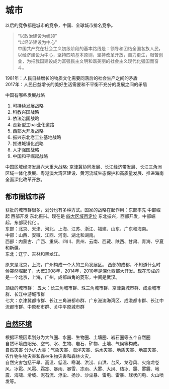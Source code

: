# 城市

以后的竞争都是城市的竞争，中国、全球城市排名竞争。  

> “以政治建设为统领”  
> “以经济建设为中心”  
> 中国共产党在社会主义初级阶段的基本路线是：领导和团结全国各族人民，以经济建设为中心，坚持四项基本原则，坚持改革开放，自力更生，艰苦创业，为把我国建设成为富强民主文明和谐美丽的社会主义现代化强国而奋斗。

1981年：人民日益增长的物质文化需要同落后的社会生产之间的矛盾  
2017年：人民日益增长的美好生活需要和不平衡不充分的发展之间的矛盾

中国有哪些发展战略
1. 可持续发展战略
1. 科教兴国战略
1. 依法治国战略
1. 走新型工bai业化道路
1. 西部大开发战略
1. 振兴东北老工业基地战略
1. 推进城镇化战略
1. 人才强国战略
1. 中国和平崛起战略

中国区域经济发展六大重大战略: 京津冀协同发展、长江经济带发展、长江三角洲区域一体化发展、粤港澳大湾区建设、黄河流域生态保护和高质量发展、推进海南全面深化改革开放。


## 都市圈城市群

获批的城市群很多，划分也有多种方式。国家的战略在起作用：东部率先 中部崛起 西部开发 东北振兴。现在是 [四大区域再定位](https://www.sohu.com/na/429361713_120179484) 东北振兴，西部开发，中部崛起，东部现代化 。    
东部：北京、天津、河北、上海、江苏、浙江、福建、山东、广东和海南。  
中部：山西、安徽、江西、河南、湖北和湖南。  
西部：内蒙古、广西、重庆、四川、贵州、云南、西藏、陕西、甘肃、青海、宁夏和新疆。  
东北：辽宁、吉林和黑龙江。

原来是北京，上海，广州构成一个大的三角发展区。
西部的成都，不知道什么时候突然崛起了，大概2008年，2014年，2010年是深化西部大开发。现在形成的是一个北京，上海，广州，成都四角的菱形，中间是武汉。

顶级的城市群：
五大：长三角城市群、珠三角城市群、京津冀城市群、成渝城市群、长江中游城市群  
七大：京津冀都市群、长江三角洲都市群、广东港澳海湾区、成渝都市群、长江中流都市群、中原都市群、关中平原城市群


## [自然环境][natural environment]

根据环境因素划分为大气圈、水圈、生物圈、土壤圈、岩石圈等五个自然圈  
自然环境由阳光、空气、水、生物、岩石、矿物、土壤、气候等构成。  
[自然灾害][natural calamities] 分为八大类：气象灾害、海洋灾害、洪水灾害、地质灾害、地震灾害、农作物生物灾害和森林生物灾害和森林火灾。  
自然灾害包括干旱、高温、低温、寒潮、洪涝、山洪、台风、龙卷风、火焰龙卷风、冰雹、风雹、霜冻、暴雨、暴雪、冻雨、大雾、大风、结冰、霾、雾霾、地震、海啸、滑坡、泥石流、浮尘、扬沙、沙尘暴、雷电、雷暴、球状闪电、火山喷发等。


[natural environment]: https://baike.baidu.com/item/%E8%87%AA%E7%84%B6%E7%8E%AF%E5%A2%83/5641146 "自然环境"

[natural calamities]: https://baike.baidu.com/item/%E8%87%AA%E7%84%B6%E7%81%BE%E5%AE%B3/81488 "自然灾害"